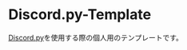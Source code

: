 # Discord.py-Template
[Discord.py](https://discordpy.readthedocs.io/ja/latest/index.html)を使用する際の個人用のテンプレートです。  
